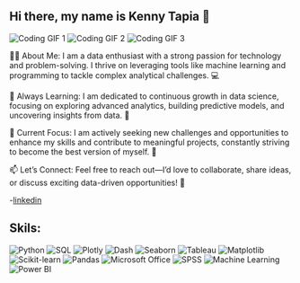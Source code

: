 ## Hi there, my name is Kenny Tapia 👋

![Coding GIF 1]([https://path-to-your-gif-1.gif](https://es.pinterest.com/pin/765893480414630257/))
![Coding GIF 2](https://path-to-your-gif-2.gif)
![Coding GIF 3](https://path-to-your-gif-3.gif)

👨‍💻 About Me:
I am a data enthusiast with a strong passion for technology and problem-solving. I thrive on leveraging tools like machine learning and programming to tackle complex analytical challenges. 💻

🌱 Always Learning:
I am dedicated to continuous growth in data science, focusing on exploring advanced analytics, building predictive models, and uncovering insights from data. 📘

🔭 Current Focus:
I am actively seeking new challenges and opportunities to enhance my skills and contribute to meaningful projects, constantly striving to become the best version of myself. 💪

📫 Let’s Connect:
Feel free to reach out—I’d love to collaborate, share ideas, or discuss exciting data-driven opportunities! 🚀


-[linkedin](www.linkedin.com/in/kenny-tapia)

## Skils:
![Python](https://img.shields.io/badge/Python-3776AB?style=for-the-badge&logo=python&logoColor=white)
![SQL](https://img.shields.io/badge/SQL-CC2927?style=for-the-badge&logo=microsoft-sql-server&logoColor=white)
![Plotly](https://img.shields.io/badge/Plotly-3F4F75?style=for-the-badge&logo=plotly&logoColor=white)
![Dash](https://img.shields.io/badge/Dash-1A73E8?style=for-the-badge&logo=dash&logoColor=white)
![Seaborn](https://img.shields.io/badge/Seaborn-3776AB?style=for-the-badge&logo=python&logoColor=white)
![Tableau](https://img.shields.io/badge/Tableau-E97627?style=for-the-badge&logo=tableau&logoColor=white)
![Matplotlib](https://img.shields.io/badge/Matplotlib-11557C?style=for-the-badge&logo=python&logoColor=white)
![Scikit-learn](https://img.shields.io/badge/Scikit--learn-F7931E?style=for-the-badge&logo=scikit-learn&logoColor=white)
![Pandas](https://img.shields.io/badge/Pandas-150458?style=for-the-badge&logo=pandas&logoColor=white)
![Microsoft Office](https://img.shields.io/badge/Microsoft_Office-D83B01?style=for-the-badge&logo=microsoft-office&logoColor=white)
![SPSS](https://img.shields.io/badge/SPSS-0033A0?style=for-the-badge&logo=ibm&logoColor=white)
![Machine Learning](https://img.shields.io/badge/Machine_Learning-102230?style=for-the-badge&logo=python&logoColor=white)
![Power BI](https://img.shields.io/badge/Power_BI-F2C811?style=for-the-badge&logo=power-bi&logoColor=black)


<!--
**kennyta20/kennyta20** is a ✨ _special_ ✨ repository because its `README.md` (this file) appears on your GitHub profile.

Here are some ideas to get you started:

- 🔭 I’m currently working on ...
- 🌱 I’m currently learning ...
- 👯 I’m looking to collaborate on ...
- 🤔 I’m looking for help with ...
- 💬 Ask me about ...
- 📫 How to reach me: ...
- 😄 Pronouns: ...
- ⚡ Fun fact: ...
-->
